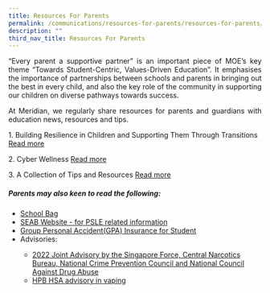 ```yaml
---
title: Resources For Parents
permalink: /communications/resources-for-parents/resources-for-parents/
description: ""
third_nav_title: Resources For Parents
---
```

<p align = "justify">“Every parent a supportive partner” is an important piece of MOE’s key theme “Towards Student-Centric, Values-Driven Education”. It emphasises the importance of partnerships between schools and parents in bringing out the best in every child, and also the key role of the community in supporting our children on diverse pathways towards success.</p>

<p align = "justify">At Meridian, we regularly share resources for parents and guardians with education news, resources and tips.</p>


<p>1. Building Resilience in Children and Supporting Them Through Transitions <a href = "https://www.meridianpri.moe.edu.sg/communications/resources-for-parents/children-support/"> Read more</a><p>

<p>2. Cyber Wellness <a href = "https://www.meridianpri.moe.edu.sg/communications/resources-for-parents/cyber-wellness/">Read more</a></p>


<p>3. A Collection of Tips and Resources <a href = "https://www.meridianpri.moe.edu.sg/communications/resources-for-parents/a-collection-of-tips-and-resources/">Read more</a></p>


<h5>Parents may also keen to read the following:</h5>
<ul>
	<li><a href = "https://www.schoolbag.edu.sg/" target="_blank">School Bag</a></li>
	<li><a href = "https://www.seab.gov.sg/home/#" target = "_blank">SEAB Website - for PSLE related information</a></li>
	<li><a href = "/files/Useful%20Link/Product%20Fact%20Sheet%20Year%202023.pdf" target= "_blank">Group Personal Accident(GPA) Insurance for Student</a></li>
	<li>Advisories:</li>
		<ul class="square">  
		<li><a href = "/files/Communications/Resources%20for%20Parents/Joint%20Advisory%20Year%20End%202022.pdf" target = "_blank">2022 Joint Advisory by the Singapore Force, Central Narcotics Bureau, National Crime Prevention Council and National Council Against Drug Abuse</a></li>  
		<li><a href = "/files/Communications/Resources%20for%20Parents/HPB%20HSA%20advisory%20on%20vaping.pdf" target = "_blank">HPB HSA advisory in vaping</a></li>  
 </ul>
</ul>